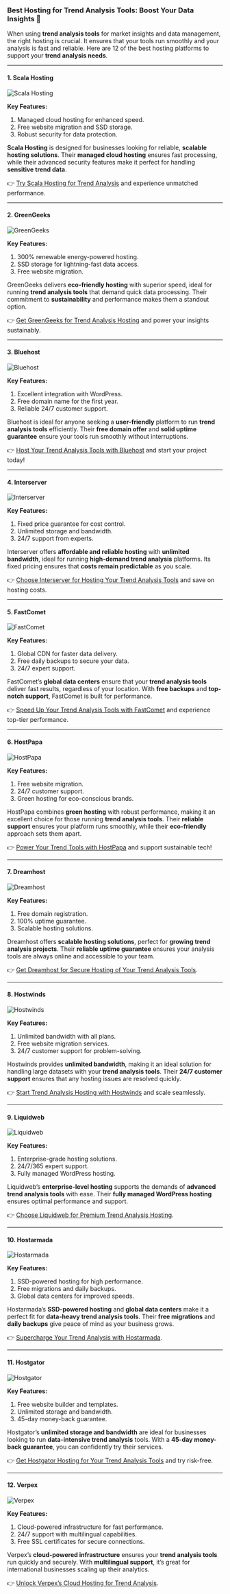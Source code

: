 ### Best Hosting for Trend Analysis Tools: Boost Your Data Insights 🚀

When using **trend analysis tools** for market insights and data management, the right hosting is crucial. It ensures that your tools run smoothly and your analysis is fast and reliable. Here are 12 of the best hosting platforms to support your **trend analysis needs**.

---

#### 1. Scala Hosting
![Scala Hosting](https://i.imgur.com/uJ5JIK3.png "Scala Web Hosting")

**Key Features:**
1. Managed cloud hosting for enhanced speed.
2. Free website migration and SSD storage.
3. Robust security for data protection.

**Scala Hosting** is designed for businesses looking for reliable, **scalable hosting solutions**. Their **managed cloud hosting** ensures fast processing, while their advanced security features make it perfect for handling **sensitive trend data**.

👉 [Try Scala Hosting for Trend Analysis](https://snipitx.com/scala-jy) and experience unmatched performance.

---

#### 2. GreenGeeks
![GreenGeeks](https://i.imgur.com/eEwuntu.jpg "GreenGeeks Hosting")

**Key Features:**
1. 300% renewable energy-powered hosting.
2. SSD storage for lightning-fast data access.
3. Free website migration.

GreenGeeks delivers **eco-friendly hosting** with superior speed, ideal for running **trend analysis tools** that demand quick data processing. Their commitment to **sustainability** and performance makes them a standout option.

👉 [Get GreenGeeks for Trend Analysis Hosting](https://snipitx.com/greengeeks-jy) and power your insights sustainably.

---

#### 3. Bluehost
![Bluehost](https://i.imgur.com/PasFF9E.jpeg "Bluehost Hosting")

**Key Features:**
1. Excellent integration with WordPress.
2. Free domain name for the first year.
3. Reliable 24/7 customer support.

Bluehost is ideal for anyone seeking a **user-friendly** platform to run **trend analysis tools** efficiently. Their **free domain offer** and **solid uptime guarantee** ensure your tools run smoothly without interruptions.

👉 [Host Your Trend Analysis Tools with Bluehost](https://snipitx.com/bluehost-jy) and start your project today!

---

#### 4. Interserver
![Interserver](https://i.imgur.com/OM5dOEW.jpeg "Interserver Hosting")

**Key Features:**
1. Fixed price guarantee for cost control.
2. Unlimited storage and bandwidth.
3. 24/7 support from experts.

Interserver offers **affordable and reliable hosting** with **unlimited bandwidth**, ideal for running **high-demand trend analysis** platforms. Its fixed pricing ensures that **costs remain predictable** as you scale.

👉 [Choose Interserver for Hosting Your Trend Analysis Tools](https://snipitx.com/interserver-jy) and save on hosting costs.

---

#### 5. FastComet
![FastComet](https://i.imgur.com/7qgXuWp.png "FastComet Hosting")

**Key Features:**
1. Global CDN for faster data delivery.
2. Free daily backups to secure your data.
3. 24/7 expert support.

FastComet’s **global data centers** ensure that your **trend analysis tools** deliver fast results, regardless of your location. With **free backups** and **top-notch support**, FastComet is built for performance.

👉 [Speed Up Your Trend Analysis Tools with FastComet](https://snipitx.com/fastcomet-jy) and experience top-tier performance.

---

#### 6. HostPapa
![HostPapa](https://i.imgur.com/ouDTkvl.jpeg "HostPapa Hosting")

**Key Features:**
1. Free website migration.
2. 24/7 customer support.
3. Green hosting for eco-conscious brands.

HostPapa combines **green hosting** with robust performance, making it an excellent choice for those running **trend analysis tools**. Their **reliable support** ensures your platform runs smoothly, while their **eco-friendly** approach sets them apart.

👉 [Power Your Trend Tools with HostPapa](https://snipitx.com/hostpapa-jy) and support sustainable tech!

---

#### 7. Dreamhost
![Dreamhost](https://i.imgur.com/rXIg8ip.jpeg "Dreamhost Hosting")

**Key Features:**
1. Free domain registration.
2. 100% uptime guarantee.
3. Scalable hosting solutions.

Dreamhost offers **scalable hosting solutions**, perfect for **growing trend analysis projects**. Their **reliable uptime guarantee** ensures your analysis tools are always online and accessible to your team.

👉 [Get Dreamhost for Secure Hosting of Your Trend Analysis Tools](https://snipitx.com/dreamhost-jy).

---

#### 8. Hostwinds
![Hostwinds](https://i.imgur.com/53aSNXx.jpeg "Hostwinds Hosting")

**Key Features:**
1. Unlimited bandwidth with all plans.
2. Free website migration services.
3. 24/7 customer support for problem-solving.

Hostwinds provides **unlimited bandwidth**, making it an ideal solution for handling large datasets with your **trend analysis tools**. Their **24/7 customer support** ensures that any hosting issues are resolved quickly.

👉 [Start Trend Analysis Hosting with Hostwinds](https://snipitx.com/hostwinds-jy) and scale seamlessly.

---

#### 9. Liquidweb
![Liquidweb](https://i.imgur.com/4IvT9SC.jpeg "Liquidweb Hosting")

**Key Features:**
1. Enterprise-grade hosting solutions.
2. 24/7/365 expert support.
3. Fully managed WordPress hosting.

Liquidweb’s **enterprise-level hosting** supports the demands of **advanced trend analysis tools** with ease. Their **fully managed WordPress hosting** ensures optimal performance and support.

👉 [Choose Liquidweb for Premium Trend Analysis Hosting](https://snipitx.com/liquidweb-jy).

---

#### 10. Hostarmada
![Hostarmada](https://i.imgur.com/KFbdf3o.jpeg "Hostarmada Hosting")

**Key Features:**
1. SSD-powered hosting for high performance.
2. Free migrations and daily backups.
3. Global data centers for improved speeds.

Hostarmada’s **SSD-powered hosting** and **global data centers** make it a perfect fit for **data-heavy trend analysis tools**. Their **free migrations** and **daily backups** give peace of mind as your business grows.

👉 [Supercharge Your Trend Analysis with Hostarmada](https://snipitx.com/hostarmada-jy).

---

#### 11. Hostgator
![Hostgator](https://i.imgur.com/BcVkH57.jpeg "Hostgator Hosting")

**Key Features:**
1. Free website builder and templates.
2. Unlimited storage and bandwidth.
3. 45-day money-back guarantee.

Hostgator’s **unlimited storage and bandwidth** are ideal for businesses looking to run **data-intensive trend analysis** tools. With a **45-day money-back guarantee**, you can confidently try their services.

👉 [Get Hostgator Hosting for Your Trend Analysis Tools](https://snipitx.com/hostgator-jy) and try risk-free.

---

#### 12. Verpex
![Verpex](https://i.imgur.com/6x5LhiS.jpeg "Verpex Hosting")

**Key Features:**
1. Cloud-powered infrastructure for fast performance.
2. 24/7 support with multilingual capabilities.
3. Free SSL certificates for secure connections.

Verpex’s **cloud-powered infrastructure** ensures your **trend analysis tools** run quickly and securely. With **multilingual support**, it’s great for international businesses scaling up their analytics.

👉 [Unlock Verpex’s Cloud Hosting for Trend Analysis](https://snipitx.com/verpex-jy).

